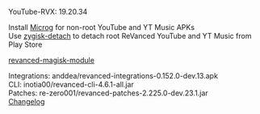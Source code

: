 YouTube-RVX: 19.20.34  

Install [Microg](https://github.com/ReVanced/GmsCore/releases) for non-root YouTube and YT Music APKs  
Use [zygisk-detach](https://github.com/j-hc/zygisk-detach) to detach root ReVanced YouTube and YT Music from Play Store  

[revanced-magisk-module](https://github.com/j-hc/revanced-magisk-module)
  
Integrations: anddea/revanced-integrations-0.152.0-dev.13.apk  
CLI: inotia00/revanced-cli-4.6.1-all.jar  
Patches: re-zero001/revanced-patches-2.225.0-dev.23.1.jar  
[Changelog](https://github.com/re-zero001/revanced-patches/releases/tag/v2.225.0-dev.23.1)  
